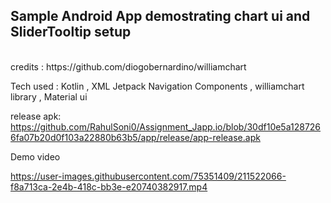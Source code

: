  
 <h2>Sample Android App demostrating chart ui and SliderTooltip setup</h1>

<br>
credits : https://github.com/diogobernardino/williamchart 

Tech used : Kotlin , XML
Jetpack Navigation Components , williamchart library , Material ui       

release apk: https://github.com/RahulSoni0/Assignment_Japp.io/blob/30df10e5a1287266fa07b20d0f103a22880b63b5/app/release/app-release.apk

Demo video

https://user-images.githubusercontent.com/75351409/211522066-f8a713ca-2e4b-418c-bb3e-e20740382917.mp4

